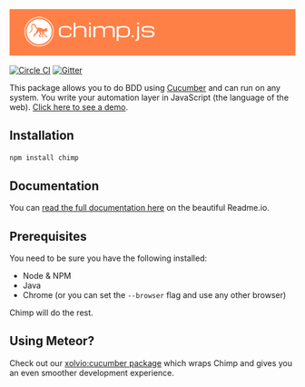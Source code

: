 [![Chimp by Xolv.io](./header.png?raw=true)](http://chimpjs.com)

[![Circle CI](https://circleci.com/gh/xolvio/chimp.svg?style=svg)](https://circleci.com/gh/xolvio/chimp) [![Gitter](https://badges.gitter.im/Join%20Chat.svg)](https://gitter.im/xolvio/chimp?utm_source=badge&utm_medium=badge&utm_campaign=pr-badge)

This package allows you to do BDD using [Cucumber](https://github.com/cucumber/cucumber-js) and can run on any system. You write your automation layer in JavaScript (the language of the web). [Click here to see a demo](http://chimpjs.com).

## Installation
```sh
npm install chimp
```

## Documentation
You can [read the full documentation here](http://chimp.readme.io/docs) on the beautiful Readme.io.

## Prerequisites
You need to be sure you have the following installed:

* Node & NPM
* Java
* Chrome (or you can set the `--browser` flag and use any other browser)

Chimp will do the rest.

## Using Meteor?
Check out our [xolvio:cucumber package](https://atmospherejs.com/xolvio/cucumber) which wraps Chimp and gives you an even smoother development experience.
